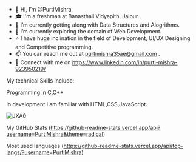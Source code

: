 - 👋 Hi, I’m @PurtiMishra
- 🎓 I'm a freshman at Banasthali Vidyapith, Jaipur.
- 👀 I’m currently getting along with Data Structures and Alogrithms.
- 🌱 I’m currently exploring the domain of Web Development.
- ⭐ I have huge inclination in the field of Development, UI/UX Designing and Competitive programming.
- 📫 You can reach me out at purtimishra35ae@gmail.com .
- 🤝 Connect with me on https://www.linkedin.com/in/purti-mishra-923950219/

My technical Skills include:


Programming in C,C++


In development I am familiar with HTML,CSS,JavaScript.

![JXA0](https://user-images.githubusercontent.com/91051576/170815677-9880af87-b558-44b8-aff0-72287c3a34e2.gif)


My GitHub Stats
(https://github-readme-stats.vercel.app/api?username=PurtiMishra&theme=radical)

Most used languages
(https://github-readme-stats.vercel.app/api/top-langs/?username=PurtiMishra)






